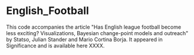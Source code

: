 # English_Football

This code accompanies the article "Has English league football become less exciting? Visualizations, Bayesian change-point models and outreach" by Statso, Julian Stander and Mario Cortina Borja.  It appeared in Significance and is available here XXXX.

